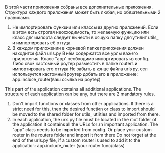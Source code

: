 В этой части приложения собраны все дополнительные приложения.
Структура каждого приложения может быть любая, но обязательными 2 правилами.
1) Не импортировать функции или классы из других приложений.
    Если в этом есть строгая необходимость, то желаемую функцию или класс для импорта 
    следует вынести в общую папку для утилит utils_ и импортировать её оттуда.
2) В каждом приложении в корневой папке приложения должен находится файл urls.py
    В нём содержатся все урлы важего приложения. Класс "app" необходимо импортировать 
    из config. Либо свой кастомный роутер разместить в папке routers и импортировать его оттуда
    Не забыть в конце файла urls.py, есл используется кастомный роутер добать его в приложение:
        app.include_router(ваш ссылка на роутер)

This part of the application contains all additional applications.
The structure of each application can be any, but there are 2 mandatory rules.
1) Don't import functions or classes from other applications.
     If there is a strict need for this, then the desired function or class to import
     should be moved to the shared folder for utils_ utilities and imported from there.
2) In each application, the urls.py file must be located in the root folder of the application
     It contains all the URLs for an important application. The "app" class needs to be imported
     from config. Or place your custom router in the routers folder and import it from there
     Do not forget at the end of the urls.py file, if a custom router is used to add it to the application:
         app.include_router (your router func/class)